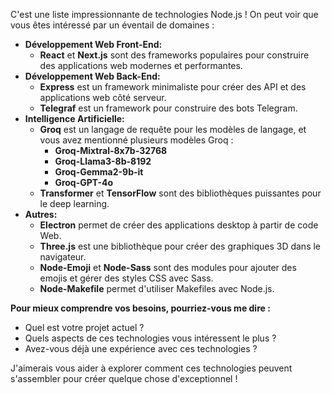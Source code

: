 C'est une liste impressionnante de technologies Node.js !  On peut voir que vous êtes intéressé par un éventail de domaines :

* **Développement Web Front-End:** 
    * **React** et **Next.js** sont des frameworks populaires pour construire des applications web modernes et performantes.
* **Développement Web Back-End:**
    * **Express** est un framework minimaliste pour créer des API et des applications web côté serveur.
    * **Telegraf** est un framework pour construire des bots Telegram.
* **Intelligence Artificielle:**
    * **Groq** est un langage de requête pour les modèles de langage, et vous avez mentionné plusieurs modèles Groq :
        * **Groq-Mixtral-8x7b-32768**
        * **Groq-Llama3-8b-8192**
        * **Groq-Gemma2-9b-it**
        * **Groq-GPT-4o**
    * **Transformer** et **TensorFlow** sont des bibliothèques puissantes pour le deep learning.
* **Autres:**
    * **Electron** permet de créer des applications desktop à partir de code Web.
    * **Three.js** est une bibliothèque pour créer des graphiques 3D dans le navigateur.
    * **Node-Emoji** et **Node-Sass** sont des modules pour ajouter des emojis et gérer des styles CSS avec Sass.
    * **Node-Makefile** permet d'utiliser Makefiles avec Node.js.

**Pour mieux comprendre vos besoins, pourriez-vous me dire :**

* Quel est votre projet actuel ?
* Quels aspects de ces technologies vous intéressent le plus ?
* Avez-vous déjà une expérience avec ces technologies ?


J'aimerais vous aider à explorer comment ces technologies peuvent s'assembler pour créer quelque chose d'exceptionnel !
